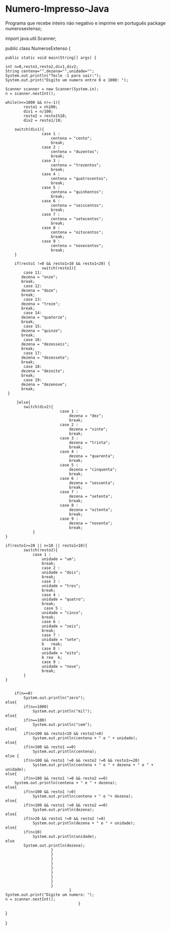 # Numero-Impresso-Java
Programa que recebe inteiro não negativo e imprime em português
package numerosextenso;

import java.util.Scanner;

public class NumerosExtenso {

    public static void main(String[] args) {
        
	int n=0,resto1,resto2,div1,div2;
	String centena="",dezena="",unidade="";
	System.out.println("Tecle -1 para sair:");
	System.out.print("Digite um numero entre 0 e 1000: ");
		
	Scanner scanner = new Scanner(System.in);    
	n = scanner.nextInt();
		
	while(n<=1000 && n!=-1){
            resto1 = n%100;
            div1 = n/100;
            resto2 = resto1%10;
            div2 = resto1/10;
 
		switch(div1){
                    case 1 : 
                        centena = "cento"; 
                        break;
                    case 2 : 
                        centena = "duzentos"; 
                        break;
                    case 3 : 
                        centena = "trezentos"; 
                        break;
                    case 4 : 
                        centena = "quatrocentos"; 
                        break;
                    case 5 : 
                        centena = "quinhentos"; 
                        break;
                    case 6 : 
                        centena = "seiscentos"; 
                        break;
                    case 7 : 
                        centena = "setecentos"; 
                        break;
                    case 8 : 
                        centena = "oitocentos"; 
                        break;
                    case 9 : 
                        centena = "novecentos"; 
                        break;
		}
 
		if(resto1 !=0 && resto1>10 && resto1<20) {
                    switch(resto1){
			case 11: 
           dezena = "onze"; 
           break;
			case 12: 
           dezena = "doze"; 
           break;
			case 13: 
           dezena = "treze"; 
           break;
			case 14: 
           dezena = "quatorze"; 
           break;
			case 15: 
           dezena = "quinze"; 
           break;
			case 16: 
           dezena = "dezesseis"; 
           break;
			case 17: 
           dezena = "dezessete"; 
           break;
			case 18: 
           dezena = "dezoito"; 
           break;
			case 19: 
           dezena = "dezenove"; 
           break;
     }
			
         }else{
			switch(div2){
                            case 1 : 
                                dezena = "dez"; 
                                break;
                            case 2 : 
                                dezena = "vinte"; 
                                break;
                            case 3 : 
                                dezena = "trinta"; 
                                break;
                            case 4 : 
                                dezena = "quarenta"; 
                                break;
                            case 5 : 
                                dezena = "cinquenta"; 
                                break;
                            case 6 : 
                                dezena = "sessenta"; 
                                break;
                            case 7 : 
                                dezena = "setenta"; 
                                break;
                            case 8 : 
                                dezena = "oitenta"; 
                                break;
                            case 9 : 
                                dezena = "noventa"; 
                                break;
               	}
	}
 
	if(resto1>=20 || n<10 || resto1<10){
            switch(resto2){
                case 1 : 
                    unidade = "um"; 
                    break;
            		case 2 : 
                    unidade = "dois"; 
                    break;
            		case 3 : 
                    unidade = "tres"; 
                    break;
		            case 4 : 
                    unidade = "quatro"; 
                    break;
		             case 5 :      
                    unidade = "cinco"; 
                    break;
              		case 6 :   
                    unidade = "seis"; 
                    break;
              		case 7 : 
                    unidade = "sete"; 
                    b   reak;
              		case 8 :  
                    unidade = "oito"; 
                    b rea  k;
               		case 9 : 
                    unidade = "nove"; 
                    break;
            }
	}
 
	
        if(n==0)
            System.out.println("zero");
	else{
            if(n==1000)
                System.out.println("mil"); 
	else{
            if(n==100)
                System.out.println("cem");
	else{
            if(n>100 && resto1<10 && resto1!=0)
                System.out.println(centena + " e " + unidade);
	else{
            if(n>100 && resto1 ==0)
                System.out.println(centena);
	else {
            if(n>100 && resto1 !=0 && resto2 !=0 && resto1>=20)
                System.out.println(centena + " e " + dezena + " e " + unidade);
	else{
            if(n>100 && resto1 !=0 && resto2 ==0)
		System.out.println(centena + " e " + dezena);
	else{
            if(n>100 && resto1 !=0)
                System.out.println(centena + " e "+ dezena);
	else{
            if(n<100 && resto1 !=0 && resto2 ==0)
                System.out.println(dezena);
	else{
            if(n>20 && resto1 !=0 && resto2 !=0)
                System.out.println(dezena + " e " + unidade);
	else{
            if(n<10)
                System.out.println(unidade);
	else
            System.out.println(dezena);
						}
						}
						}
						}
						}
						}
						}
						}
						}
                				}
	System.out.print("Digite um numero: ");
	n = scanner.nextInt();
									}  
  }
  
}
